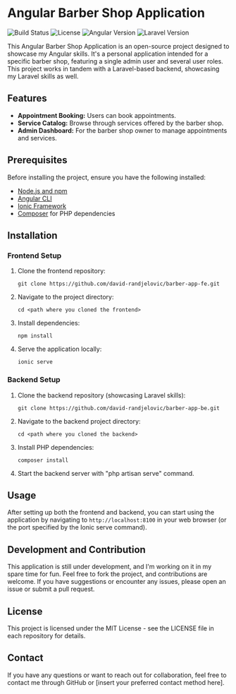 
# Angular Barber Shop Application

![Build Status](https://img.shields.io/badge/build-passing-brightgreen)
![License](https://img.shields.io/badge/license-MIT-green)
![Angular Version](https://img.shields.io/badge/angular-17-red)
![Laravel Version](https://img.shields.io/badge/laravel-8-red.svg)

This Angular Barber Shop Application is an open-source project designed to showcase my Angular skills. It's a personal application intended for a specific barber shop, featuring a single admin user and several user roles. This project works in tandem with a Laravel-based backend, showcasing my Laravel skills as well.

## Features

- **Appointment Booking:** Users can book appointments.
- **Service Catalog:** Browse through services offered by the barber shop.
- **Admin Dashboard:** For the barber shop owner to manage appointments and services.

## Prerequisites

Before installing the project, ensure you have the following installed:
- [Node.js and npm](https://nodejs.org/)
- [Angular CLI](https://angular.io/cli)
- [Ionic Framework](https://ionicframework.com/)
- [Composer](https://getcomposer.org/) for PHP dependencies

## Installation

### Frontend Setup

1. Clone the frontend repository:
   ```
   git clone https://github.com/david-randjelovic/barber-app-fe.git
   ```
2. Navigate to the project directory:
   ```
   cd <path where you cloned the frontend>
   ```
3. Install dependencies:
   ```
   npm install
   ```
4. Serve the application locally:
   ```
   ionic serve
   ```

### Backend Setup

1. Clone the backend repository (showcasing Laravel skills):
   ```
   git clone https://github.com/david-randjelovic/barber-app-be.git
   ```
2. Navigate to the backend project directory:
   ```
   cd <path where you cloned the backend>
   ```
3. Install PHP dependencies:
   ```
   composer install
   ```
4. Start the backend server with "php artisan serve" command.

## Usage

After setting up both the frontend and backend, you can start using the application by navigating to `http://localhost:8100` in your web browser (or the port specified by the Ionic serve command).

## Development and Contribution

This application is still under development, and I'm working on it in my spare time for fun. Feel free to fork the project, and contributions are welcome. If you have suggestions or encounter any issues, please open an issue or submit a pull request.

## License

This project is licensed under the MIT License - see the LICENSE file in each repository for details.

## Contact

If you have any questions or want to reach out for collaboration, feel free to contact me through GitHub or [insert your preferred contact method here].
